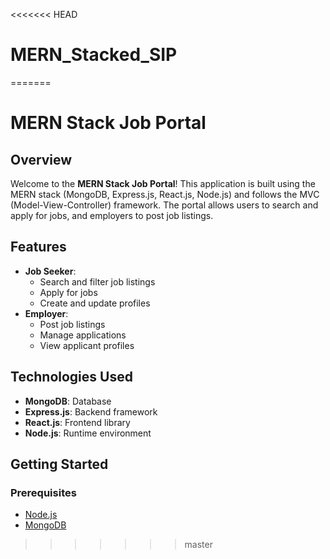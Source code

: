 <<<<<<< HEAD
# MERN_Stacked_SIP
=======
# **MERN Stack Job Portal**

## **Overview**

Welcome to the **MERN Stack Job Portal**! This application is built using the MERN stack (MongoDB, Express.js, React.js, Node.js) and follows the MVC (Model-View-Controller) framework. The portal allows users to search and apply for jobs, and employers to post job listings.

## **Features**

- **Job Seeker**:
  - Search and filter job listings
  - Apply for jobs
  - Create and update profiles
- **Employer**:
  - Post job listings
  - Manage applications
  - View applicant profiles

## **Technologies Used**

- **MongoDB**: Database
- **Express.js**: Backend framework
- **React.js**: Frontend library
- **Node.js**: Runtime environment

## **Getting Started**

### **Prerequisites**

- [Node.js](https://nodejs.org/)
- [MongoDB](https://www.mongodb.com/)
>>>>>>> master
